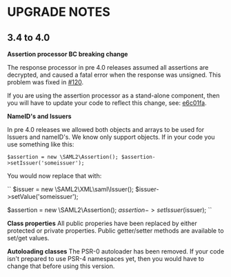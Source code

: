 # UPGRADE NOTES

## 3.4 to 4.0 

**Assertion processor BC breaking change**

The response processor in pre 4.0 releases assumed all assertions are decrypted, and caused a fatal error when the response was unsigned.
This problem was fixed in [#120](https://github.com/simplesamlphp/saml2/pull/120). 

If you are using the assertion processor as a stand-alone component, then you will have to update your code to reflect this
change, see: [e6c01fa](https://github.com/simplesamlphp/saml2/commit/e6c01fa9b0e815682e24916f03a84d245480c4a0).

**NameID's and Issuers**

In pre 4.0 releases we allowed both objects and arrays to be used for Issuers and nameID's. We know only support objects.
If in your code you use something like this:

``
$assertion = new \SAML2\Assertion();
$assertion->setIssuer('someissuer');
``

You would now replace that with:

``
$issuer = new \SAML2\XML\saml\Issuer();
$issuer->setValue('someissuer');

$assertion = new \SAML2\Assertion();
$assertion->setIssuer($issuer);
``

**Class properties**
All public properies have been replaced by either protected or private properties.
Public getter/setter methods are available to set/get values.

**Autoloading classes**
The PSR-0 autoloader has been removed. If your code isn't prepared to use PSR-4 namespaces yet, then you would have to change that before using this version.
